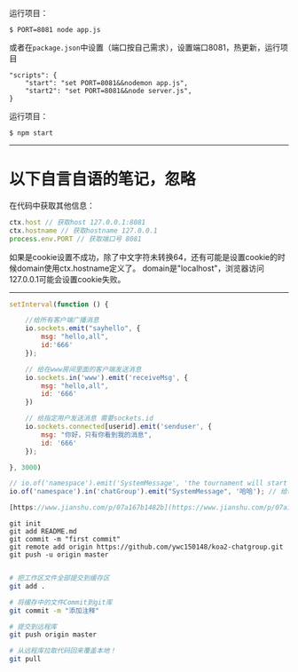 运行项目：
``` base
$ PORT=8081 node app.js
```
或者在`package.json`中设置（端口按自己需求），设置端口8081，热更新，运行项目
```
"scripts": {
    "start": "set PORT=8081&&nodemon app.js",
    "start2": "set PORT=8081&&node server.js",
}
```

运行项目：
``` base
$ npm start
```
----

# 以下自言自语的笔记，忽略

在代码中获取其他信息：
``` javascript
ctx.host // 获取host 127.0.0.1:8081
ctx.hostname // 获取hostname 127.0.0.1
process.env.PORT // 获取端口号 8081
```

如果是cookie设置不成功，除了中文字符未转换64，还有可能是设置cookie的时候domain使用ctx.hostname定义了。
domain是"localhost"，浏览器访问127.0.0.1可能会设置cookie失败。

----

``` javascript
setInterval(function () {

    //给所有客户端广播消息
    io.sockets.emit("sayhello", {
        msg: "hello,all",
        id:'666'
    });

    // 给在www房间里面的客户端发送消息
    io.sockets.in('www').emit('receiveMsg', {
        msg: "hello,all",
        id: '666'
    })

    // 给指定用户发送消息 需要sockets.id
    io.sockets.connected[userid].emit('senduser', {
        msg: "你好，只有你看到我的消息",
        id: '666'
    });

}, 3000)

// io.of('namespace').emit('SystemMessage', 'the tournament will start soon'); // 给命名空间发送
io.of('namespace').in('chatGroup').emit("SystemMessage", '哈哈'); // 给命名空间某个房间发送

[https://www.jianshu.com/p/07a167b1482b](https://www.jianshu.com/p/07a167b1482b)
```

```
git init
git add README.md
git commit -m "first commit"
git remote add origin https://github.com/ywc150148/koa2-chatgroup.git
git push -u origin master
```

```bash

# 把工作区文件全部提交到缓存区
git add .  

# 将缓存中的文件Commit到git库
git commit -m "添加注释"

# 提交到远程库
git push origin master

# 从远程库拉取代码回来覆盖本地！
git pull 
```